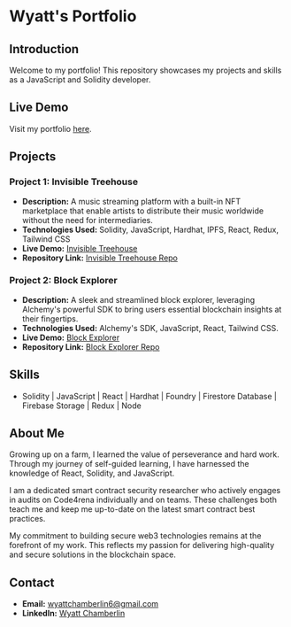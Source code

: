 # Wyatt's Portfolio

## Introduction

Welcome to my portfolio! This repository showcases my projects and skills as a JavaScript and Solidity developer.

## Live Demo

Visit my portfolio [here](url_to_live_demo).

## Projects

### Project 1: Invisible Treehouse

- **Description:** A music streaming platform with a built-in NFT marketplace that enable artists to distribute their music worldwide without the need for intermediaries.
- **Technologies Used:** Solidity, JavaScript, Hardhat, IPFS, React, Redux, Tailwind CSS
- **Live Demo:** [Invisible Treehouse](https://invisible-treehouse.web.app/)
- **Repository Link:** [Invisible Treehouse Repo](https://github.com/elkaholic6/Invisible-Treehouse)

### Project 2: Block Explorer

- **Description:** A sleek and streamlined block explorer, leveraging Alchemy's powerful SDK to bring users essential blockchain insights at their fingertips.
- **Technologies Used:** Alchemy's SDK, JavaScript, React, Tailwind CSS.
- **Live Demo:** [Block Explorer](https://block-explorer-alchemy-sdk.web.app/)
- **Repository Link:** [Block Explorer Repo](https://github.com/elkaholic6/Block-Explorer-With-Alchemy-SDK)

## Skills

- Solidity | JavaScript | React | Hardhat | Foundry | Firestore Database | Firebase Storage | Redux | Node

## About Me

Growing up on a farm, I learned the value of perseverance and hard work. Through my journey of self-guided learning, I have harnessed the knowledge of React, Solidity, and JavaScript.

I am a dedicated smart contract security researcher who actively engages in audits on Code4rena individually and on teams. These challenges both teach me and keep me up-to-date on the latest smart contract best practices.

My commitment to building secure web3 technologies remains at the forefront of my work. This reflects my passion for delivering high-quality and secure solutions in the blockchain space.

## Contact

- **Email:** wyattchamberlin6@gmail.com
- **LinkedIn:** [Wyatt Chamberlin](https://www.linkedin.com/in/wyatt-chamberlin-ab3b14100/)
